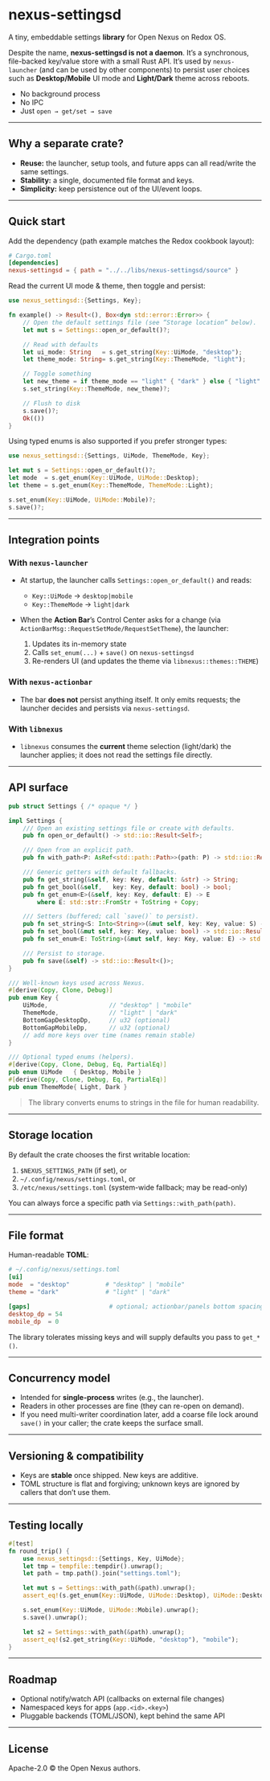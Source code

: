 # nexus-settingsd

A tiny, embeddable settings **library** for Open Nexus on Redox OS.

Despite the name, **nexus-settingsd is not a daemon**. It’s a synchronous, file-backed key/value store with a small Rust API. It’s used by `nexus-launcher` (and can be used by other components) to persist user choices such as **Desktop/Mobile** UI mode and **Light/Dark** theme across reboots.

* No background process
* No IPC
* Just `open → get/set → save`

---

## Why a separate crate?

* **Reuse:** the launcher, setup tools, and future apps can all read/write the same settings.
* **Stability:** a single, documented file format and keys.
* **Simplicity:** keep persistence out of the UI/event loops.

---

## Quick start

Add the dependency (path example matches the Redox cookbook layout):

```toml
# Cargo.toml
[dependencies]
nexus-settingsd = { path = "../../libs/nexus-settingsd/source" }
```

Read the current UI mode & theme, then toggle and persist:

```rust
use nexus_settingsd::{Settings, Key};

fn example() -> Result<(), Box<dyn std::error::Error>> {
    // Open the default settings file (see “Storage location” below).
    let mut s = Settings::open_or_default()?;

    // Read with defaults
    let ui_mode: String   = s.get_string(Key::UiMode, "desktop");
    let theme_mode: String= s.get_string(Key::ThemeMode, "light");

    // Toggle something
    let new_theme = if theme_mode == "light" { "dark" } else { "light" };
    s.set_string(Key::ThemeMode, new_theme)?;

    // Flush to disk
    s.save()?;
    Ok(())
}
```

Using typed enums is also supported if you prefer stronger types:

```rust
use nexus_settingsd::{Settings, UiMode, ThemeMode, Key};

let mut s = Settings::open_or_default()?;
let mode  = s.get_enum(Key::UiMode, UiMode::Desktop);
let theme = s.get_enum(Key::ThemeMode, ThemeMode::Light);

s.set_enum(Key::UiMode, UiMode::Mobile)?;
s.save()?;
```

---

## Integration points

### With `nexus-launcher`

* At startup, the launcher calls `Settings::open_or_default()` and reads:

  * `Key::UiMode` → `desktop|mobile`
  * `Key::ThemeMode` → `light|dark`
* When the **Action Bar**’s Control Center asks for a change (via `ActionBarMsg::RequestSetMode/RequestSetTheme`), the launcher:

  1. Updates its in-memory state
  2. Calls `set_enum(...)` + `save()` on `nexus-settingsd`
  3. Re-renders UI (and updates the theme via `libnexus::themes::THEME`)

### With `nexus-actionbar`

* The bar **does not** persist anything itself.
  It only emits requests; the launcher decides and persists via `nexus-settingsd`.

### With `libnexus`

* `libnexus` consumes the **current** theme selection (light/dark) the launcher applies; it does not read the settings file directly.

---

## API surface

```rust
pub struct Settings { /* opaque */ }

impl Settings {
    /// Open an existing settings file or create with defaults.
    pub fn open_or_default() -> std::io::Result<Self>;

    /// Open from an explicit path.
    pub fn with_path<P: AsRef<std::path::Path>>(path: P) -> std::io::Result<Self>;

    /// Generic getters with default fallbacks.
    pub fn get_string(&self, key: Key, default: &str) -> String;
    pub fn get_bool(&self,   key: Key, default: bool) -> bool;
    pub fn get_enum<E>(&self, key: Key, default: E) -> E
        where E: std::str::FromStr + ToString + Copy;

    /// Setters (buffered; call `save()` to persist).
    pub fn set_string<S: Into<String>>(&mut self, key: Key, value: S) -> std::io::Result<()>;
    pub fn set_bool(&mut self, key: Key, value: bool) -> std::io::Result<()>;
    pub fn set_enum<E: ToString>(&mut self, key: Key, value: E) -> std::io::Result<()>;

    /// Persist to storage.
    pub fn save(&self) -> std::io::Result<()>;
}

/// Well-known keys used across Nexus.
#[derive(Copy, Clone, Debug)]
pub enum Key {
    UiMode,                 // "desktop" | "mobile"
    ThemeMode,              // "light" | "dark"
    BottomGapDesktopDp,     // u32 (optional)
    BottomGapMobileDp,      // u32 (optional)
    // add more keys over time (names remain stable)
}

/// Optional typed enums (helpers).
#[derive(Copy, Clone, Debug, Eq, PartialEq)]
pub enum UiMode   { Desktop, Mobile }
#[derive(Copy, Clone, Debug, Eq, PartialEq)]
pub enum ThemeMode{ Light, Dark }
```

> The library converts enums to strings in the file for human readability.

---

## Storage location

By default the crate chooses the first writable location:

1. `$NEXUS_SETTINGS_PATH` (if set), or
2. `~/.config/nexus/settings.toml`, or
3. `/etc/nexus/settings.toml` (system-wide fallback; may be read-only)

You can always force a specific path via `Settings::with_path(path)`.

---

## File format

Human-readable **TOML**:

```toml
# ~/.config/nexus/settings.toml
[ui]
mode  = "desktop"          # "desktop" | "mobile"
theme = "dark"             # "light" | "dark"

[gaps]                      # optional; actionbar/panels bottom spacing
desktop_dp = 54
mobile_dp  = 0
```

The library tolerates missing keys and will supply defaults you pass to `get_*()`.

---

## Concurrency model

* Intended for **single-process** writes (e.g., the launcher).
* Readers in other processes are fine (they can re-open on demand).
* If you need multi-writer coordination later, add a coarse file lock around `save()` in your caller; the crate keeps the surface small.

---

## Versioning & compatibility

* Keys are **stable** once shipped. New keys are additive.
* TOML structure is flat and forgiving; unknown keys are ignored by callers that don’t use them.

---

## Testing locally

```rust
#[test]
fn round_trip() {
    use nexus_settingsd::{Settings, Key, UiMode};
    let tmp = tempfile::tempdir().unwrap();
    let path = tmp.path().join("settings.toml");

    let mut s = Settings::with_path(&path).unwrap();
    assert_eq!(s.get_enum(Key::UiMode, UiMode::Desktop), UiMode::Desktop);

    s.set_enum(Key::UiMode, UiMode::Mobile).unwrap();
    s.save().unwrap();

    let s2 = Settings::with_path(&path).unwrap();
    assert_eq!(s2.get_string(Key::UiMode, "desktop"), "mobile");
}
```

---

## Roadmap

* Optional notify/watch API (callbacks on external file changes)
* Namespaced keys for apps (`app.<id>.<key>`)
* Pluggable backends (TOML/JSON), kept behind the same API

---

## License

Apache-2.0 © the Open Nexus authors.
